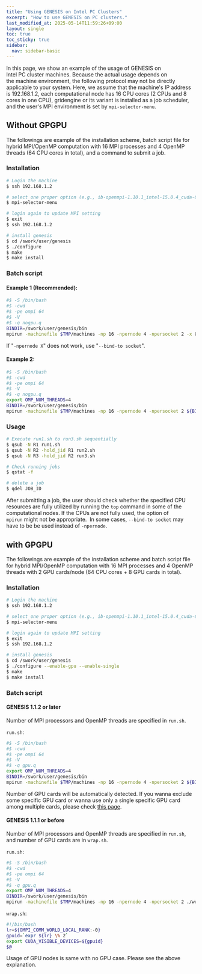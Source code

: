 ```yaml
---
title: "Using GENESIS on Intel PC Clusters"
excerpt: "How to use GENESIS on PC clusters."
last_modified_at: 2025-05-14T11:59:26+09:00
layout: single
toc: true
toc_sticky: true
sidebar:
  nav: sidebar-basic
---
```



In this page, we show an example of the usage of GENESIS on Intel PC cluster
machines. Because the actual usage depends on the machine environment, the
following protocol may not be directly applicable to your system. Here, we
assume that the machine's IP address is 192.168.1.2, each computational node has
16 CPU cores (2 CPUs and 8 cores in one CPU), gridengine or its variant is
installed as a job scheduler, and the user's MPI environment is set by
`mpi-selector-menu`.

## Without GPGPU

The followings are example of the installation scheme, batch script file
for hybrid MPI/OpenMP computation with 16 MPI processes and 4 OpenMP
threads (64 CPU cores in total), and a command to submit a job.

### Installation

```bash
# Login the machine
$ ssh 192.168.1.2

# select one proper option (e.g., ib-openmpi-1.10.1_intel-15.0.4_cuda-6.5)
$ mpi-selector-menu

# login again to update MPI setting
$ exit
$ ssh 192.168.1.2

# install genesis
$ cd /swork/user/genesis
$ ./configure
$ make
$ make install
```

###  Batch script

#### Example 1 (Recommended):

```bash
#$ -S /bin/bash
#$ -cwd
#$ -pe ompi 64
#$ -V
#$ -q nogpu.q
BINDIR=/swork/user/genesis/bin
mpirun -machinefile $TMP/machines -np 16 -npernode 4 -npersocket 2 -x OMP_NUM_THREADS=4 ${BINDIR}/spdyn INP > md.log
```

If "`-npernode X`" does not work, use "`--bind-to socket`".


#### Example 2:

```bash
#$ -S /bin/bash
#$ -cwd
#$ -pe ompi 64
#$ -V
#$ -q nogpu.q
export OMP_NUM_THREADS=4
BINDIR=/swork/user/genesis/bin
mpirun -machinefile $TMP/machines -np 16 -npernode 4 -npersocket 2 ${BINDIR}/spdyn INP > md.log
```

<!--
In the batch script,

[red]{style="color: #ff0000;"}: Total number of CPU cores to be used\
[orange]{style="color: #ff6600;"}: Number of OpenMP threads\
[blue]{style="color: #0000ff;"}: Number of MPI processors\
[green]{style="color: #008000;"}: Number of MPI processors in each node\
[magenta]{style="color: #ff00ff;"}: Number of MPI processors in one CPU\
[purple]{style="color: #800080;"}: queue name

and relationships between these values are

[red]{style="color: #ff0000;"} = [orange]{style="color: #ff6600;"} \*
[blue]{style="color: #0000ff;"}\
total number of CPU cores in one node =
[orange]{style="color: #ff6600;"} \* [green]{style="color: #008000;"}\
total number of CPU cores in one CPU = [orange]{style="color: #ff6600;"}
\* [magenta]{style="color: #ff00ff;"}
-->

###  Usage

```bash
# Execute run1.sh to run3.sh sequentially
$ qsub -N R1 run1.sh
$ qsub -N R2 -hold_jid R1 run2.sh
$ qsub -N R3 -hold_jid R2 run3.sh

# Check running jobs
$ qstat -f

# delete a job
$ qdel JOB_ID
```

After submitting a job, the user should check whether the specified CPU
resources are fully utilized by running the `top` command in some of the
computational nodes. If the CPUs are not fully used, the option of
`mpirun` might not be appropriate.  In some cases, `--bind-to socket` may have
to be be used instead of `-npernode`.


## with GPGPU

The followings are example of the installation scheme and batch script
file for hybrid MPI/OpenMP computation with 16 MPI processes and 4
OpenMP threads with 2 GPU cards/node (64 CPU cores + 8 GPU cards in
total).

### Installation

```bash
# Login the machine
$ ssh 192.168.1.2

# select one proper option (e.g., ib-openmpi-1.10.1_intel-15.0.4_cuda-6.5)
$ mpi-selector-menu

# login again to update MPI setting
$ exit
$ ssh 192.168.1.2

# install genesis
$ cd /swork/user/genesis
$ ./configure --enable-gpu --enable-single
$ make
$ make install
```

### Batch script

#### GENESIS 1.1.2 or later

Number of MPI processors and OpenMP threads are specified in `run.sh`.

`run.sh`:

```bash
#$ -S /bin/bash
#$ -cwd
#$ -pe ompi 64
#$ -V
#$ -q gpu.q
export OMP_NUM_THREADS=4
BINDIR=/swork/user/genesis/bin
mpirun -machinefile $TMP/machines -np 16 -npernode 4 -npersocket 2 ${BINDIR}/spdyn INP > md.log
```

Number of GPU cards will be automatically detected. If you wanna exclude some
specific GPU card or wanna use only a single specific GPU card among multiple
cards, please check [this page](usage_on_gpu_workstations.md).

#### GENESIS 1.1.1 or before

Number of MPI processors and OpenMP threads are specified in `run.sh`,
and number of GPU cards are in `wrap.sh`.

`run.sh`:
```bash
#$ -S /bin/bash
#$ -cwd
#$ -pe ompi 64
#$ -V
#$ -q gpu.q
export OMP_NUM_THREADS=4
BINDIR=/swork/user/genesis/bin
mpirun -machinefile $TMP/machines -np 16 -npernode 4 -npersocket 2 ./wrap.sh ${BINDIR}/spdyn INP > md.log
```

<!--
In those batch scripts,

[red]{style="color: #ff0000;"}: Total number of CPU cores to be used\
[orange]{style="color: #ff6600;"}: Number of OpenMP threads\
[blue]{style="color: #0000ff;"}: Number of MPI processors\
[green]{style="color: #008000;"}: Number of MPI processors in each node\
[magenta]{style="color: #ff00ff;"}: Number of MPI processors in one CPU\
[purple]{style="color: #800080;"}: queue name

and relationships between these values are

[red]{style="color: #ff0000;"} = [orange]{style="color: #ff6600;"} \*
[blue]{style="color: #0000ff;"}\
total number of CPU cores in one node =
[orange]{style="color: #ff6600;"} \* [green]{style="color: #008000;"}\
total number of CPU cores in one CPU = [orange]{style="color: #ff6600;"}
\* [magenta]{style="color: #ff00ff;"}
-->

`wrap.sh`:

```bash
#!/bin/bash
lr=${OMPI_COMM_WORLD_LOCAL_RANK:-0}
gpuid=`expr ${lr} \% 2`
export CUDA_VISIBLE_DEVICES=${gpuid}
$@
```

<!--
where [red]{style="color: #ff0000;"} is the number of GPU cards
attached in one node.
-->

Usage of GPU nodes is same with no GPU case.  Please see the above explanation.
